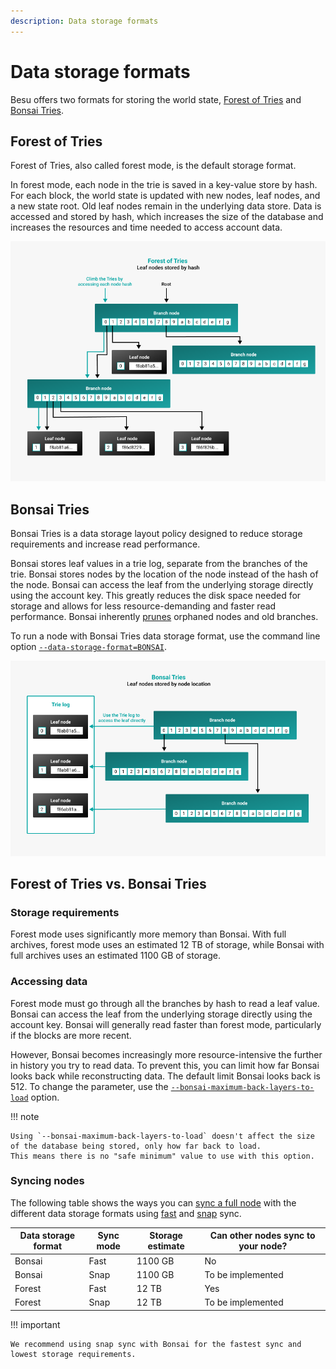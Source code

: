 ```yaml
---
description: Data storage formats
---
```


# Data storage formats

Besu offers two formats for storing the world state, [Forest of Tries](#forest-of-tries) and [Bonsai Tries](#bonsai-tries).

## Forest of Tries

Forest of Tries, also called forest mode, is the default storage format.

In forest mode, each node in the trie is saved in a key-value store by hash. For each block, the world state is updated
with new nodes, leaf nodes, and a new state root. Old leaf nodes remain in the underlying data store. Data is accessed
and stored by hash, which increases the size of the database and increases the resources and time needed to access account data.

![forest_of_tries](../../images/forest_of_tries.png)

## Bonsai Tries

Bonsai Tries is a data storage layout policy designed to reduce storage requirements and increase
read performance.

Bonsai stores leaf values in a trie log, separate from the branches of the trie. Bonsai stores nodes by the
location of the node instead of the hash of the node. Bonsai can access the leaf from the underlying storage directly using the
account key. This greatly reduces the disk space needed for storage and allows for less resource-demanding
and faster read performance. Bonsai inherently [prunes](../../global/concepts/Pruning.md) orphaned nodes and old branches.

To run a node with Bonsai Tries data storage format, use the command line option
[`--data-storage-format=BONSAI`](../../global/reference/cli/options.md#data-storage-format).

![Bonsai_tries](../../images/Bonsai_tries.png)

## Forest of Tries vs. Bonsai Tries

### Storage requirements

Forest mode uses significantly more memory than Bonsai. With full archives, forest mode uses an estimated 12 TB of storage,
while Bonsai with full archives uses an estimated 1100 GB of storage.

### Accessing data

Forest mode must go through all the branches by hash to read a leaf value. Bonsai can access the leaf from the
underlying storage directly using the account key. Bonsai will generally read faster than forest mode,
particularly if the blocks are more recent.

However, Bonsai becomes increasingly more resource-intensive the further in history you try to read data.
To prevent this, you can limit how far Bonsai looks back while reconstructing data.
The default limit Bonsai looks back is 512. To change the parameter, use the
[`--bonsai-maximum-back-layers-to-load`](../../global/reference/cli/options.md#bonsai-maximum-back-layers-to-load) option.

!!! note

    Using `--bonsai-maximum-back-layers-to-load` doesn't affect the size of the database being stored, only how far back to load.
    This means there is no "safe minimum" value to use with this option.

### Syncing nodes

The following table shows the ways you can [sync a full node](../how-to/connect/sync-node.md#run-a-full-node) with the different data
storage formats using [fast](../how-to/connect/sync-node.md#fast-synchronization) and [snap](../how-to/connect/sync-node.md#snap-synchronization) sync.

| Data storage format | Sync mode | Storage estimate | Can other nodes sync to your node? |
|---------------------|-----------|------------------|------------------------------------|
| Bonsai              | Fast      | 1100 GB          | No                                 |
| Bonsai              | Snap      | 1100 GB          | To be implemented                  |
| Forest              | Fast      | 12 TB            | Yes                                |
| Forest              | Snap      | 12 TB            | To be implemented                  |

!!! important

    We recommend using snap sync with Bonsai for the fastest sync and lowest storage requirements.

